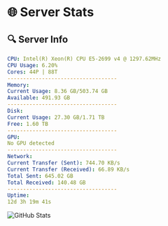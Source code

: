 # 🌐 Server Stats
## 🔍 Server Info
```yaml
CPU: Intel(R) Xeon(R) CPU E5-2699 v4 @ 1297.62MHz
CPU Usage: 6.20%
Cores: 44P | 88T
-----------------------------------
Memory:
Current Usage: 8.36 GB/503.74 GB
Available: 491.93 GB
-----------------------------------
Disk:
Current Usage: 27.30 GB/1.71 TB
Free: 1.60 TB
-----------------------------------
GPU:
No GPU detected
-----------------------------------
Network:
Current Transfer (Sent): 744.70 KB/s
Current Transfer (Received): 66.89 KB/s
Total Sent: 645.02 GB
Total Received: 140.48 GB
-----------------------------------
Uptime:
12d 3h 19m 41s
```
![GitHub Stats](https://img.shields.io/badge/Updated-2025-05-01_20:28:29-blue)